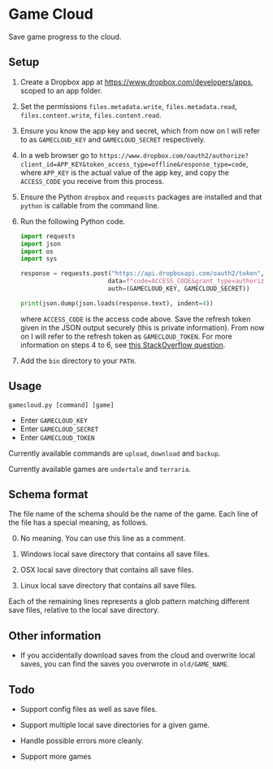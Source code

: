 # Game Cloud

Save game progress to the cloud.

## Setup

1. Create a Dropbox app at https://www.dropbox.com/developers/apps, scoped to
   an app folder.

2. Set the permissions `files.metadata.write`, `files.metadata.read`,
   `files.content.write`, `files.content.read`.

3. Ensure you know the app key and secret, which from now on I will refer to as
   `GAMECLOUD_KEY` and `GAMECLOUD_SECRET` respectively.

4. In a web browser go to
   `https://www.dropbox.com/oauth2/authorize?client_id=APP_KEY&token_access_type=offline&response_type=code`,
   where `APP_KEY` is the actual value of the app key, and copy the
   `ACCESS_CODE` you receive from this process.

5. Ensure the Python `dropbox` and `requests` packages are installed and that
   `python` is callable from the command line.

6. Run the following Python code.
    ```python
    import requests
    import json
    import os
    import sys

    response = requests.post("https://api.dropboxapi.com/oauth2/token",
                            data=f"code=ACCESS_CODE&grant_type=authorization_code",
                            auth=(GAMECLOUD_KEY, GAMECLOUD_SECRET))

    print(json.dump(json.loads(response.text), indent=4))
    ```
    where `ACCESS_CODE` is the access code above. Save the refresh token given
    in the JSON output securely (this is private information). From now on I
    will refer to the refresh token as `GAMECLOUD_TOKEN`. For more information
    on steps 4 to 6, see
    [this StackOverflow question](https://stackoverflow.com/questions/70641660/how-do-you-get-and-use-a-refresh-token-for-the-dropbox-api-python-3-x).

7. Add the `bin` directory to your `PATH`.

## Usage

```
gamecloud.py [command] [game]
```

- Enter `GAMECLOUD_KEY`
- Enter `GAMECLOUD_SECRET`
- Enter `GAMECLOUD_TOKEN`

Currently available commands are `upload`, `download` and `backup`.

Currently available games are `undertale` and `terraria`.

## Schema format

The file name of the schema should be the name of the game. Each line of the
file has a special meaning, as follows.

0. No meaning. You can use this line as a comment.

1. Windows local save directory that contains all save files.

2. OSX local save directory that contains all save files.

3. Linux local save directory that contains all save files.

Each of the remaining lines represents a glob pattern matching different save
files, relative to the local save directory.

## Other information

- If you accidentally download saves from the cloud and overwrite local saves,
  you can find the saves you overwrote in `old/GAME_NAME`.

## Todo

- Support config files as well as save files.

- Support multiple local save directories for a given game.

- Handle possible errors more cleanly.

- Support more games

